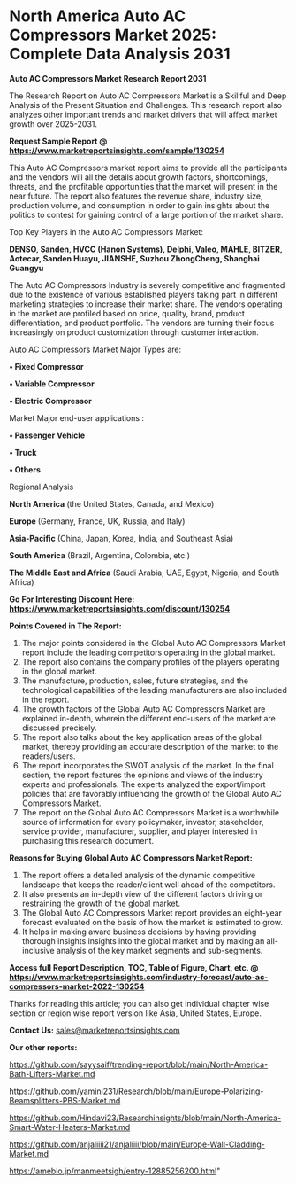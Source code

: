 # North America Auto AC Compressors Market 2025: Complete Data Analysis 2031

<strong>Auto AC Compressors Market Research Report 2031</strong>

The Research Report on Auto AC Compressors Market is a Skillful and Deep Analysis of the Present Situation and Challenges. This research report also analyzes other important trends and market drivers that will affect market growth over 2025-2031.

<strong>Request Sample Report @ <a href=https://www.marketreportsinsights.com/sample/130254>https://www.marketreportsinsights.com/sample/130254</a></strong>

This Auto AC Compressors market report aims to provide all the participants and the vendors will all the details about growth factors, shortcomings, threats, and the profitable opportunities that the market will present in the near future. The report also features the revenue share, industry size, production volume, and consumption in order to gain insights about the politics to contest for gaining control of a large portion of the market share.

Top Key Players in the Auto AC Compressors Market:

<strong>DENSO, Sanden, HVCC (Hanon Systems), Delphi, Valeo, MAHLE, BITZER, Aotecar, Sanden Huayu, JIANSHE, Suzhou ZhongCheng, Shanghai Guangyu</strong>

The Auto AC Compressors Industry is severely competitive and fragmented due to the existence of various established players taking part in different marketing strategies to increase their market share. The vendors operating in the market are profiled based on price, quality, brand, product differentiation, and product portfolio. The vendors are turning their focus increasingly on product customization through customer interaction.

Auto AC Compressors Market Major Types are:

<strong>• Fixed Compressor

• Variable Compressor

• Electric Compressor</strong>

Market Major end-user applications :

<strong>• Passenger Vehicle

• Truck

• Others</strong>

Regional Analysis

</u><strong><b>North America</b></strong> (the United States, Canada, and Mexico)

<strong><b>Europe </b></strong>(Germany, France, UK, Russia, and Italy)

<strong><b>Asia-Pacific</b></strong> (China, Japan, Korea, India, and Southeast Asia)

<strong><b>South America</b></strong> (Brazil, Argentina, Colombia, etc.)

<strong><b>The Middle East and Africa</b></strong> (Saudi Arabia, UAE, Egypt, Nigeria, and South Africa)

<strong>Go For Interesting Discount Here: <a href=https://www.marketreportsinsights.com/discount/130254>https://www.marketreportsinsights.com/discount/130254</a></strong>

<strong>Points Covered in The Report:</strong>
<ol>
  <li>The major points considered in the Global Auto AC Compressors Market report include the leading competitors operating in the global market.</li>
  <li>The report also contains the company profiles of the players operating in the global market.</li>
  <li>The manufacture, production, sales, future strategies, and the technological capabilities of the leading manufacturers are also included in the report.</li>
  <li>The growth factors of the Global Auto AC Compressors Market are explained in-depth, wherein the different end-users of the market are discussed precisely.</li>
  <li>The report also talks about the key application areas of the global market, thereby providing an accurate description of the market to the readers/users.</li>
  <li>The report incorporates the SWOT analysis of the market. In the final section, the report features the opinions and views of the industry experts and professionals. The experts analyzed the export/import policies that are favorably influencing the growth of the Global Auto AC Compressors Market.</li>
  <li>The report on the Global Auto AC Compressors Market is a worthwhile source of information for every policymaker, investor, stakeholder, service provider, manufacturer, supplier, and player interested in purchasing this research document.</li>
</ol>
<strong>Reasons for Buying Global Auto AC Compressors Market Report:</strong>

<ol>
  <li>The report offers a detailed analysis of the dynamic competitive landscape that keeps the reader/client well ahead of the competitors.</li>
  <li>It also presents an in-depth view of the different factors driving or restraining the growth of the global market.</li>
  <li>The Global Auto AC Compressors Market report provides an eight-year forecast evaluated on the basis of how the market is estimated to grow.</li>
  <li>It helps in making aware business decisions by having providing thorough insights insights into the global market and by making an all-inclusive analysis of the key market segments and sub-segments.</li>
</ol>
<strong>Access full Report Description, TOC, Table of Figure, Chart, etc. @ <a href=https://www.marketreportsinsights.com/industry-forecast/auto-ac-compressors-market-2022-130254>https://www.marketreportsinsights.com/industry-forecast/auto-ac-compressors-market-2022-130254</a></strong>


Thanks for reading this article; you can also get individual chapter wise section or region wise report version like Asia, United States, Europe.

<strong>Contact Us:</strong>
sales@marketreportsinsights.com

<strong>Our other reports:</strong>

<a href=https://github.com/sayysaif/trending-report/blob/main/North-America-Bath-Lifters-Market.md>https://github.com/sayysaif/trending-report/blob/main/North-America-Bath-Lifters-Market.md</a>

<a href=https://github.com/yamini231/Research/blob/main/Europe-Polarizing-Beamsplitters-PBS-Market.md>https://github.com/yamini231/Research/blob/main/Europe-Polarizing-Beamsplitters-PBS-Market.md</a>

<a href=https://github.com/Hindavi23/Researchinsights/blob/main/North-America-Smart-Water-Heaters-Market.md>https://github.com/Hindavi23/Researchinsights/blob/main/North-America-Smart-Water-Heaters-Market.md</a>

<a href=https://github.com/anjaliiii21/anjaliiii/blob/main/Europe-Wall-Cladding-Market.md>https://github.com/anjaliiii21/anjaliiii/blob/main/Europe-Wall-Cladding-Market.md</a>

<a href=https://ameblo.jp/manmeetsigh/entry-12885256200.html>https://ameblo.jp/manmeetsigh/entry-12885256200.html</a>"

